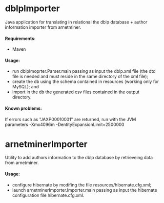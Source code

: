 dblpImporter
============

Java application for translating in relational the dblp database + author information importer from arnetminer.

#### Requirements: 

* Maven

#### Usage:

* run dblpImoprter.Parser.main passing as input the dblp.xml file (the dtd file is needed and must reside in the same directory of the xml file);
* create the db using the schema contained in resources (working only for MySQL); and
* import in the db the generated csv files contained in the output directory.

#### Known problems:

If errors such as "JAXP00010001" are returned, run with the JVM parameters -Xmx4096m -DentityExpansionLimit=2500000

arnetminerImporter
==================

Utility to add authors information to the dblp database by retrieveing data from arnetminer.

#### Usage:

* configure hibernate by modifing the file resources/hibernate.cfg.xml;
* launch arnetminerImporter.Importer.main passing as input the hibernate configuration file hibernate.cfg.xml.
